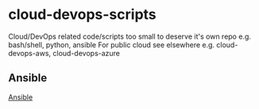 # cloud-devops-scripts
Cloud/DevOps related code/scripts too small to deserve it's own repo
e.g. bash/shell, python, ansible
For public cloud see elsewhere
e.g. cloud-devops-aws, cloud-devops-azure

## Ansible

[Ansible](./ansible/)
